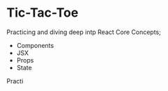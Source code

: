 # Tic-Tac-Toe

Practicing and diving deep intp React Core Concepts; 
- Components
- JSX
- Props
- State


Practi



